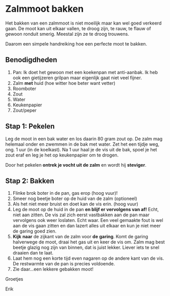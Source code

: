 # Zalmmoot bakken

Het bakken van een zalmmoot is niet moeilijk maar kan wel goed verkeerd gaan. De moot kan uit elkaar vallen, te droog zijn, te rauw, te flauw of gewoon ronduit smerig. Meestal zijn ze te droog trouwens. 

Daarom een simpele handreiking hoe een perfecte moot te bakken.

## Benodigdheden

1. Pan: Ik doet het gewoon met een koekenpan met anti-aanbak. Ik heb ook een gietijzeren grilpan maar eigenlijk gaat niet veel fijner. 
2. Zalm **met** huid (hoe witter hoe beter want vetter)
3. Roomboter
4. Zout
5. Water
6. Keukenpapier
7. Zout/peper

## Stap 1: Pekelen

Leg de moot in een bak water en los daarin 80 gram zout op. De zalm mag helemaal onder en zwemmen in de bak met water. Zet het een tijdje weg, ong. 1 uur (in de koelkast). Na 1 uur haal je de vis uit de bak, spoel je het zout eraf en leg je het op keukenpapier om te drogen. 

Door het pekelen **ontrek je vocht uit de zalm** en wordt hij **steviger**.

## Stap 2: Bakken

1. Flinke brok boter in de pan, gas erop (hoog vuur)!
2. Smeer nog beetje boter op de huid van de zalm (optioneel)
3. Als het niet meer bruist en doet kan de vis erin. (hoog vuur)
4. Leg de moot op de huid in de pan **en blijf er vervolgens van af!** Echt, niet aan zitten. De vis zal zich eerst vastbakken aan de pan maar vervolgens ook weer loslaten. Echt waar. Een veel gemaakte fout is wel aan de vis gaan zitten en dan lazert alles uit elkaar en kun je niet meer de garing goed zien.
5. **Kijk** **naar** de zijkant van de zalm voor **de** **garing**. Komt de garing halverwege de moot, draai het gas uit en keer de vis om. Zalm mag best beetje glazig nog zijn van binnen, dat is juist lekker. Liever iets te snel draaien dan te laat. 
6. Laat hem nog een korte tijd even nagaren op de andere kant van de vis. De restwarmte van de pan is precies voldoende. 
7. Zie daar...een lekkere gebakken moot!

Groetjes

Erik

